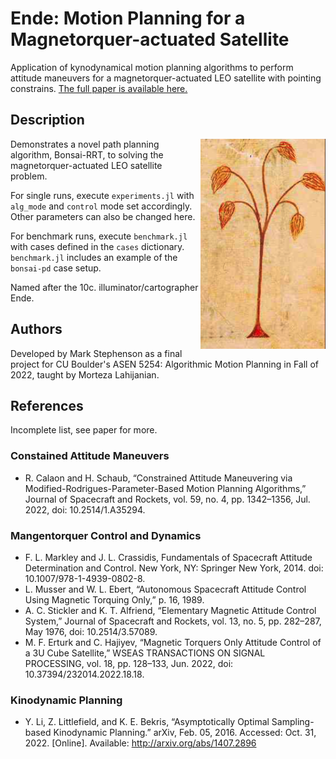 # Ende: Motion Planning for a Magnetorquer-actuated Satellite

Application of kynodynamical motion planning algorithms to perform attitude maneuvers for a magnetorquer-actuated LEO satellite with pointing constrains. [The full paper is available here.](paper.pdf)


## Description
<img src="ende_tree.png" alt="A tree illustrated by Ende." width="200" align="right"/>

Demonstrates a novel path planning algorithm, Bonsai-RRT, to solving the magnetorquer-actuated LEO satellite problem.

For single runs, execute `experiments.jl` with `alg_mode` and `control` mode set accordingly. Other parameters can also be changed here.

For benchmark runs, execute `benchmark.jl` with cases defined in the `cases` dictionary. `benchmark.jl` includes an example of the `bonsai-pd` case setup.

Named after the 10c. illuminator/cartographer Ende.


## Authors

Developed by Mark Stephenson as a final project for CU Boulder's ASEN 5254: Algorithmic Motion Planning in Fall of 2022, taught by Morteza Lahijanian.

## References
Incomplete list, see paper for more.

### Constained Attitude Maneuvers
* R. Calaon and H. Schaub, “Constrained Attitude Maneuvering via Modified-Rodrigues-Parameter-Based Motion Planning Algorithms,” Journal of Spacecraft and Rockets, vol. 59, no. 4, pp. 1342–1356, Jul. 2022, doi: 10.2514/1.A35294.

### Mangentorquer Control and Dynamics
* F. L. Markley and J. L. Crassidis, Fundamentals of Spacecraft Attitude Determination and Control. New York, NY: Springer New York, 2014. doi: 10.1007/978-1-4939-0802-8.
* L. Musser and W. L. Ebert, “Autonomous Spacecraft Attitude Control Using Magnetic Torquing Only,” p. 16, 1989.
* A. C. Stickler and K. T. Alfriend, “Elementary Magnetic Attitude Control System,” Journal of Spacecraft and Rockets, vol. 13, no. 5, pp. 282–287, May 1976, doi: 10.2514/3.57089.
* M. F. Erturk and C. Hajiyev, “Magnetic Torquers Only Attitude Control of a 3U Cube Satellite,” WSEAS TRANSACTIONS ON SIGNAL PROCESSING, vol. 18, pp. 128–133, Jun. 2022, doi: 10.37394/232014.2022.18.18.

### Kinodynamic Planning
* Y. Li, Z. Littlefield, and K. E. Bekris, “Asymptotically Optimal Sampling-based Kinodynamic Planning.” arXiv, Feb. 05, 2016. Accessed: Oct. 31, 2022. [Online]. Available: http://arxiv.org/abs/1407.2896
